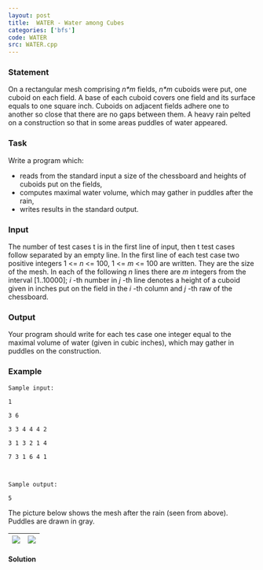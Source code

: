 ```yaml
---
layout: post
title:  WATER - Water among Cubes
categories: ['bfs']
code: WATER
src: WATER.cpp
---
```


### **Statement**

On a rectangular mesh comprising _n*m_ fields, _n*m_ cuboids were put, one
cuboid on each field. A base of each cuboid covers one field and its surface
equals to one square inch. Cuboids on adjacent fields adhere one to another so
close that there are no gaps between them. A heavy rain pelted on a
construction so that in some areas puddles of water appeared.

### Task

Write a program which:

  * reads from the standard input a size of the chessboard and heights of cuboids put on the fields, 
  * computes maximal water volume, which may gather in puddles after the rain, 
  * writes results in the standard output. 

### Input

The number of test cases t is in the first line of input, then t test cases
follow separated by an empty line. In the first line of each test case two
positive integers 1 <= _n_ <= 100, 1 <= _m_ <= 100 are written. They are the
size of the mesh. In each of the following _n_ lines there are _m_ integers
from the interval [1..10000]; _i_ -th number in _j_ -th line denotes a height
of a cuboid given in inches put on the field in the _i_ -th column and _j_ -th
raw of the chessboard.

### Output

Your program should write for each tes case one integer equal to the maximal
volume of water (given in cubic inches), which may gather in puddles on the
construction.

### Example

    
    
    Sample input:
    1
    3 6
    3 3 4 4 4 2
    3 1 3 2 1 4
    7 3 1 6 4 1
    
    Sample output:
    5
    

The picture below shows the mesh after the rain (seen from above). Puddles are
drawn in gray.  

![](/content/piotrek:woda1.gif) | ![](/content/piotrek:woda2.gif)  
---|---



#### **Solution**



